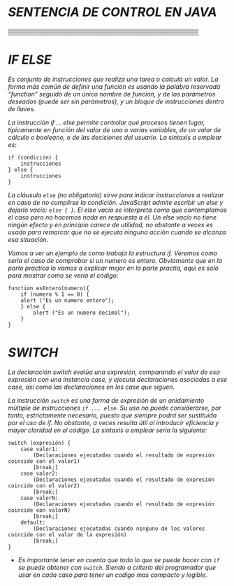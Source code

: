 # _SENTENCIA DE CONTROL EN JAVA_
 ▒▒▒▒▒▒▒▒▒▒▒▒▒▒▒▒▒▒▒▒▒▒▒▒▒▒▒▒▒▒▒▒▒▒▒▒▒▒▒▒▒▒▒▒
#
# _IF ELSE_

_Es conjunto de instrucciones que realiza una tarea o calcula un valor. La forma más común de_
_definir una función es usando la palabra reservada “function” seguido de un único nombre de función, y de_
_los parámetros deseados (puede ser sin parámetros), y un bloque de instrucciones dentro de llaves._

_La instrucción if … else permite controlar qué procesos tienen lugar, típicamente en función del valor de una o varias variables, de un_ _valor de cálculo o booleano, o de las decisiones del usuario. La sintaxis a emplear es:_

    if (condición) {
        instrucciones
    } else {
        instrucciones
    }

_La cláusula `else` (no obligatoria) sirve para indicar instrucciones a realizar en caso de no cumplirse la condición. JavaScript admite escribir un else y dejarlo vacío: `else { }`. El else vacío se interpreta como que contemplamos el caso pero no hacemos nada en respuesta a él. Un else vacío no tiene ningún efecto y en principio carece de utilidad, no obstante a veces es usado para remarcar que no se ejecuta ninguna acción cuando se alcanza esa situación._

_Vamos a ver un ejemplo de como trabaja la estructura if. Veremos como seria el caso de comprobar si un numero es entero. Obviamente que en la parte practica lo vamos a explicar mejor en la parte practia, aqui es solo para mostrar como se veria el código:_

    function esEntero(numero){
        if (numero % 1 == 0) {
        alert ("Es un numero entero");
        } else {
            alert ("Es un numero decimal");
        }
    }



#
# _SWITCH_

_La declaración switch evalúa una expresión, comparando el valor de esa expresión con una instancia case, y ejecuta declaraciones asociadas a ese case, así como las declaraciones en los case que siguen._ 

_La instrucción `switch` es una forma de expresión de un anidamiento múltiple de instrucciones `if ... else`. Su uso no puede considerarse, por tanto, estrictamente necesario, puesto que siempre podrá ser sustituida por el uso de if. No obstante, a veces resulta útil al introducir eficiencia y mayor claridad en el código. La sintaxis a emplear seria la siguiente:_

    switch (expresión) {
        case valor1:
            (Declaraciones ejecutadas cuando el resultado de expresión coincide con el valor1)
            [break;]
        case valor2:
            (Declaraciones ejecutadas cuando el resultado de expresión coincide con el valor2)
            [break;]
        case valorN:
            (Declaraciones ejecutadas cuando el resultado de expresión coincide con valorN)
            [break;]
        default:
            (Declaraciones ejecutadas cuando ninguno de los valores coincide con el valor de la expresión)
            [break;]
    }
* _Es importante tener en cuenta que todo lo que se puede hacer con `if` se puede obtener con `switch`. Siendo a criterio del programador que usar en cada caso para tener un codigo mas compacto y legible._


